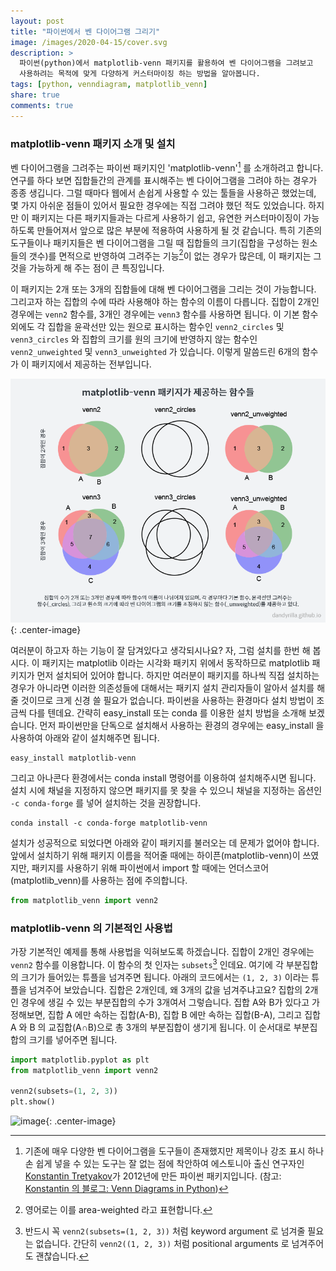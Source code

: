 ```yaml
---
layout: post
title: "파이썬에서 벤 다이어그램 그리기"
image: /images/2020-04-15/cover.svg
description: >
  파이썬(python)에서 matplotlib-venn 패키지를 활용하여 벤 다이어그램을 그려보고
  사용하려는 목적에 맞게 다양하게 커스터마이징 하는 방법을 알아봅니다.
tags: [python, venndiagram, matplotlib_venn]
share: true
comments: true
---
```


### matplotlib-venn 패키지 소개 및 설치

벤 다이어그램을 그려주는 파이썬 패키지인 'matplotlib-venn'[^1] 를 소개하려고 합니다.
연구를 하다 보면 집합들간의 관계를 표시해주는 벤 다이어그램을 그려야 하는 경우가 종종 생깁니다.
그럴 때마다 웹에서 손쉽게 사용할 수 있는 툴들을 사용하곤 했었는데,
몇 가지 아쉬운 점들이 있어서 필요한 경우에는 직접 그려야 했던 적도 있었습니다.
하지만 이 패키지는 다른 패키지들과는 다르게 사용하기 쉽고,
유연한 커스터마이징이 가능하도록 만들어져서 앞으로 많은 부분에 적용하여 사용하게 될 것 같습니다.
특히 기존의 도구들이나 패키지들은 벤 다이어그램을 그릴 때 집합들의 크기(집합을 구성하는 원소들의 갯수)를 면적으로
반영하여 그려주는 기능[^2]이 없는 경우가 많은데, 이 패키지는 그것을 가능하게 해 주는 점이 큰 특징입니다.

이 패키지는 2개 또는 3개의 집합들에 대해 벤 다이어그램을 그리는 것이 가능합니다.
그리고자 하는 집합의 수에 따라 사용해야 하는 함수의 이름이 다릅니다.
집합이 2개인 경우에는 `venn2` 함수를, 3개인 경우에는 `venn3` 함수를 사용하면 됩니다.
이 기본 함수 외에도 각 집합을 윤곽선만 있는 원으로 표시하는 함수인 `venn2_circles` 및 `venn3_circles` 와
집합의 크기를 원의 크기에 반영하지 않는 함수인 `venn2_unweighted` 및 `venn3_unweighted` 가 있습니다.
이렇게 말씀드린 6개의 함수가 이 패키지에서 제공하는 전부입니다.

![image](/images/2020-04-15/funcs.png "Functions in matplotlib-venn package"){: .center-image}

여러분이 하고자 하는 기능이 잘 담겨있다고 생각되시나요? 자, 그럼 설치를 한번 해 봅시다.
이 패키지는 matplotlib 이라는 시각화 패키지 위에서 동작하므로 matplotlib 패키지가 먼저 설치되어 있어야 합니다.
하지만 여러분이 패키지를 하나씩 직접 설치하는 경우가 아니라면 이러한 의존성들에 대해서는 패키지 설치 관리자들이 알아서
설치를 해 줄 것이므로 크게 신경 쓸 필요가 없습니다. 파이썬을 사용하는 환경마다 설치 방법이 조금씩 다를 텐데요.
간략히 easy_install 또는 conda 를 이용한 설치 방법을 소개해 보겠습니다.
먼저 파이썬만을 단독으로 설치해서 사용하는 환경의 경우에는 easy_install 을 사용하여 아래와 같이 설치해주면 됩니다.

```
easy_install matplotlib-venn
```

그리고 아나콘다 환경에서는 conda install 명령어를 이용하여 설치해주시면 됩니다.
설치 시에 채널을 지정하지 않으면 패키지를 못 찾을 수 있으니
채널을 지정하는 옵션인 `-c conda-forge` 를 넣어 설치하는 것을 권장합니다.

```
conda install -c conda-forge matplotlib-venn
```

설치가 성공적으로 되었다면 아래와 같이 패키지를 불러오는 데 문제가 없어야 합니다.
앞에서 설치하기 위해 패키지 이름을 적어줄 때에는 하이픈(matplotlib-venn)이 쓰였지만,
패키지를 사용하기 위해 파이썬에서 import 할 때에는 언더스코어(matplotlib_venn)를 사용하는 점에 주의합니다.

```python
from matplotlib_venn import venn2
```


### matplotlib-venn 의 기본적인 사용법

가장 기본적인 예제를 통해 사용법을 익혀보도록 하겠습니다.
집합이 2개인 경우에는 `venn2` 함수를 이용합니다. 이 함수의 첫 인자는 `subsets`[^3] 인데요.
여기에 각 부분집합의 크기가 들어있는 튜플을 넘겨주면 됩니다.
아래의 코드에서는 `(1, 2, 3)` 이라는 튜플을 넘겨주어 보았습니다.
집합은 2개인데, 왜 3개의 값을 넘겨주냐고요? 집합의 2개인 경우에 생길 수 있는 부분집합의 수가 3개여서 그렇습니다.
집합 A와 B가 있다고 가정해보면, 집합 A 에만 속하는 집합(A-B), 집합 B 에만 속하는 집합(B-A),
그리고 집합 A 와 B 의 교집합(A∩B)으로 총 3개의 부분집합이 생기게 됩니다.
이 순서대로 부분집합의 크기를 넣어주면 됩니다.

```python
import matplotlib.pyplot as plt
from matplotlib_venn import venn2

venn2(subsets=(1, 2, 3))
plt.show()
```

![image](/images/2020-04-15/example_venn2.png "Basic example, venn2"){: .center-image}


[^1]: 기존에 매우 다양한 벤 다이어그램을 도구들이 존재했지만 제목이나 강조 표시 하나 손 쉽게 넣을 수 있는 도구는 잘 없는
점에 착안하여 에스토니아 출신 연구자인 [Konstantin Tretyakov](http://kt.era.ee/)가 2012년에 만든 파이썬 패키지입니다.
(참고: [Konstantin 의 블로그: Venn Diagrams in Python](http://fouryears.eu/2012/10/13/venn-diagrams-in-python/))

[^2]: 영어로는 이를 area-weighted 라고 표현합니다.

[^3]: 반드시 꼭 `venn2(subsets=(1, 2, 3))` 처럼 keyword argument 로 넘겨줄 필요는 없습니다.
간단히 `venn2((1, 2, 3))` 처럼 positional arguments 로 넘겨주어도 괜찮습니다.